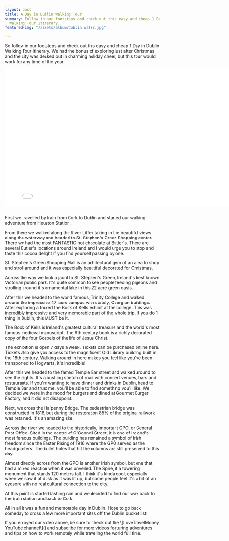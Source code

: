 ```yaml
---
layout: post
title: A Day in Dublin Walking Tour
summary: Follow in our footsteps and check out this easy and cheap 1 Day in Dublin
  Walking Tour Itinerary.
featured-img: "/assets/album/dublin water.jpg"

---
```

So follow in our footsteps and check out this easy and cheap 1 Day in Dublin Walking Tour Itinerary. We had the bonus of exploring just after Christmas and the city was decked out in charming holiday cheer, but this tour would work for any time of the year.

<iframe width="800" height="450" src="\[[https://www.youtube.com/embed/oc-8ylq2dsY](https://www.youtube.com/embed/oc-8ylq2dsY "https://www.youtube.com/embed/oc-8ylq2dsY")\]([https://www.youtube.com/embed/oc-8ylq2dsY](https://www.youtube.com/embed/oc-8ylq2dsY "https://www.youtube.com/embed/oc-8ylq2dsY") "[https://www.youtube.com/embed/oc-8ylq2dsY](https://www.youtube.com/embed/oc-8ylq2dsY "https://www.youtube.com/embed/oc-8ylq2dsY")")" frameborder="0" allow="accelerometer; autoplay; encrypted-media; gyroscope; picture-in-picture" allowfullscreen></iframe>

<br>First we travelled by train from Cork to Dublin and started our walking adventure from Heuston Station.

From there we walked along the River Liffey taking in the beautiful views along the waterway and headed to St. Stephen's Green Shopping center. There we had the most FANTASTIC hot chocolate at Butler's. There are several Butler's locations around Ireland and I would urge you to stop and taste this cocoa delight if you find yourself passing by one.

St. Stephen's Green Shopping Mall is an achitectural gem of an area to shop and stroll around and it was especially beautiful decorated for Christmas.

Across the way we took a jaunt to St. Stephen's Green, Ireland's best known Victorian public park. It's quite common to see people feeding pigeons and strolling around it's ornamental lake in this 22 acre green oasis.

After this we headed to the world famous, Trinity College and walked around the impressive 47-acre campus with stately, Georgian buildings. After exploring a toured the Book of Kells exhibit at the college. This was incredibly impressive and very memorable part of the whole trip. If you do 1 thing in Dublin, this MUST be it.

The Book of Kells is Ireland's greatest cultural treasure and the world's most famous medieval manuscript. The 9th century book is a richly decorated copy of the four Gospels of the life of Jesus Christ.

The exhibition is open 7 days a week. Tickets can be purchased online here. Tickets also give you access to the magnificent Old Library building built in the 18th century. Walking around in here makes you feel like you've been transported to Hogwarts, it's incredible!

After this we headed to the famed Temple Bar street and walked around to see the sights. It's a bustling stretch of road with concert venues, bars and restaurants. If you're wanting to have dinner and drinks in Dublin, head to Temple Bar and trust me, you'll be able to find something you'll like. We decided we were in the mood for burgers and dined at Gourmet Burger Factory, and it did not disappoint.

Next, we cross the Ha'penny Bridge. The pedestrian bridge was constructed in 1816, but during the restoration 85% of the original railwork was retained. It's an amazing site.

Across the river we headed to the historically, important GPO, or General Post Office. Sited in the centre of O'Connell Street, it is one of Ireland's most famous buildings. The building has remained a symbol of Irish freedom since the Easter Rising of 1916 where the GPO served as the headquarters. The bullet holes that hit the columns are still preserved to this day.

Almost directly across from the GPO is another Irish symbol, but one that had a mixed reaction when it was unveiled. The Spire, it a towering monument that stands 120 meters tall. I think it's kinda cool, especially when we saw it at dusk as it was lit up, but some people feel it's a bit of an eyesore with no real cultural connection to the city.

At this point is started lashing rain and we decided to find our way back to the train station and back to Cork.

All in all it was a fun and memorable day in Dublin. Hope to go back someday to cross a few more important sites off the Dublin bucket list!

If you enjoyed our video above, be sure to check out the \\\[LoveTravelMoney YouTube channel\\\]() and subscribe for more videos featuring adventures and tips on how to work remotely while traveling the world full time.